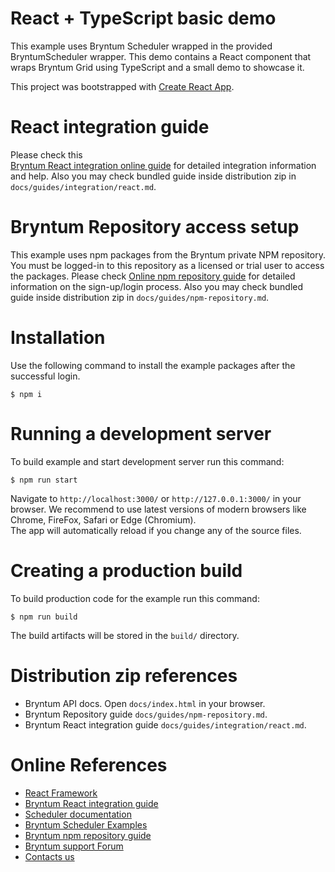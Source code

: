# React + TypeScript basic demo

This example uses Bryntum Scheduler wrapped in the provided BryntumScheduler wrapper.
This demo contains a React component that wraps Bryntum Grid using TypeScript and a small demo to showcase it.

This project was bootstrapped with [Create React App](https://github.com/facebook/create-react-app).

# React integration guide

Please check this  
[Bryntum React integration online guide](https://bryntum.com/docs/scheduler#guides/integration/react.md) for
detailed integration information and help. Also you may check bundled guide inside distribution zip
in `docs/guides/integration/react.md`.

# Bryntum Repository access setup

This example uses npm packages from the Bryntum private NPM repository. You must be logged-in to this repository as a
licensed or trial user to access the packages. Please
check [Online npm repository guide](https://bryntum.com/docs/scheduler/#guides/npm-repository.md) for detailed information
on the sign-up/login process. Also you may check bundled guide inside distribution zip
in `docs/guides/npm-repository.md`.

# Installation

Use the following command to install the example packages after the successful login.

```shell
$ npm i
```

# Running a development server

To build example and start development server run this command:

```shell
$ npm run start
```

Navigate to `http://localhost:3000/` or `http://127.0.0.1:3000/` in your browser. We recommend to use latest versions of
modern browsers like Chrome, FireFox, Safari or Edge (Chromium).  
The app will automatically reload if you change any of the source files.

# Creating a production build

To build production code for the example run this command:

```shell
$ npm run build
```

The build artifacts will be stored in the `build/` directory.

# Distribution zip references

* Bryntum API docs. Open `docs/index.html` in your browser.
* Bryntum Repository guide `docs/guides/npm-repository.md`.
* Bryntum React integration guide `docs/guides/integration/react.md`.

# Online References

* [React Framework](https://github.com/facebook/create-react-app)
* [Bryntum React integration guide](https://bryntum.com/docs/scheduler#guides/integration/react.md)
* [Scheduler documentation](https://bryntum.com/docs/scheduler)
* [Bryntum Scheduler Examples](https://bryntum.com/examples/scheduler)
* [Bryntum npm repository guide](https://bryntum.com/docs/scheduler/#guides/npm-repository.md)
* [Bryntum support Forum](https://bryntum.com/forum)
* [Contacts us](https://www.bryntum.com/contact)
